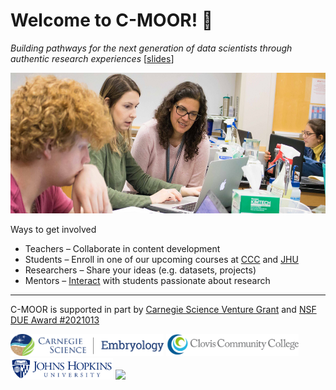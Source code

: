 # Welcome to C-MOOR! :wave:

*Building pathways for the next generation of data scientists through authentic research experiences* [[slides](https://docs.google.com/presentation/d/1iCIBzfhojoSciAD_BpNAYa2u3NbEmb-7XMxlLw-b1ow)]

<img src="https://github.com/C-MOOR/c-moor.github.io/blob/master/img/BIOL11A.jpg" height=225>

Ways to get involved

- Teachers – Collaborate in content development
- Students – Enroll in one of our upcoming courses at [CCC](https://www.cloviscollege.edu/datascience) and [JHU](https://summer.jhu.edu/courses/?query=scrna-seq)
- Researchers – Share your ideas (e.g. datasets, projects)
- Mentors – [Interact](https://help.c-moor.org) with students passionate about research

<hr>

C-MOOR is supported in part by [Carnegie Science Venture Grant](https://carnegiescience.edu/CSVgrants#section2) and [NSF DUE Award #2021013](https://www.nsf.gov/awardsearch/showAward?AWD_ID=2021013)

<img src="https://github.com/C-MOOR/c-moor.github.io/blob/master/img/Carnegie_EMB_logo.png" height=35> <img src="https://github.com/C-MOOR/c-moor.github.io/blob/master/img/Clovis_logo_wide.jpg" height=35> <img src="https://github.com/C-MOOR/c-moor.github.io/blob/master/img/JHU_logo.jpg" height=35> <img src="https://idies.jhu.edu/wp-content/uploads/2020/03/cropped-IDIES_logo-500px.png" height=35>

